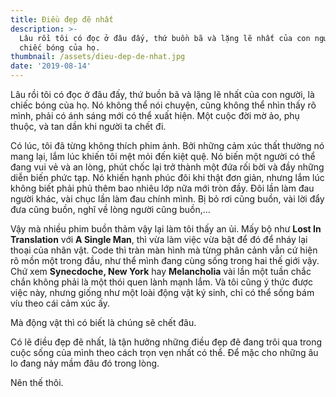 ```yaml
---
title: Điều đẹp đẽ nhất
description: >-
  Lâu rồi tôi có đọc ở đâu đấy, thứ buồn bã và lặng lẽ nhất của con người, là
  chiếc bóng của họ.
thumbnail: /assets/dieu-dep-de-nhat.jpg
date: '2019-08-14'
---
```

Lâu rồi tôi có đọc ở đâu đấy, thứ buồn bã và lặng lẽ nhất của con người, là chiếc bóng của họ. Nó không thể nói chuyện, cũng không thể nhìn thấy rõ mình, phải có ánh sáng mới có thể xuất hiện. Một cuộc đời mờ ảo, phụ thuộc, và tan dần khi người ta chết đi.

Có lúc, tôi đã từng không thích phim ảnh. Bởi những cảm xúc thất thường nó mang lại, lắm lúc khiến tôi mệt mỏi đến kiệt quệ. Nó biến một người có thể đang vui vẻ và an lòng, phút chốc lại trở thành một đứa rối bời và đầy những diễn biến phức tạp. Nó khiến hạnh phúc đôi khi thật đơn giản, nhưng lắm lúc không biết phải phủ thêm bao nhiêu lớp nữa mới tròn đầy. Đôi lần làm đau người khác, vài chục lần làm đau chính mình. Bị bỏ rơi cũng buồn, vài lời đẩy đưa cũng buồn, nghĩ về lòng người cũng buồn,…

Vậy mà nhiều phim buồn thảm vậy lại làm tôi thấy an ủi. Mấy bộ như **Lost In Translation** với **A Single Man**, thì vừa làm việc vừa bật để đó để nháy lại thoại của nhân vật. Code thì tràn màn hình mà từng phân cảnh vẫn cứ hiện rõ mồn một trong đầu, như thể mình đang cùng sống trong hai thế giới vậy. Chứ xem **Synecdoche, New York** hay **Melancholia** vài lần một tuần chắc chắn không phải là một thói quen lành mạnh lắm. Và tôi cũng ý thức được việc này, nhưng giống như một loài động vật ký sinh, chỉ có thể sống bám víu theo cái cảm xúc ấy.

Mà động vật thì có biết là chúng sẽ chết đâu.

Có lẽ điều đẹp đẽ nhất, là tận hưởng những điều đẹp đẽ đang trôi qua trong cuộc sống của mình theo cách trọn vẹn nhất có thể. Để mặc cho những âu lo đang nảy mầm đâu đó trong lòng.

Nên thế thôi.
